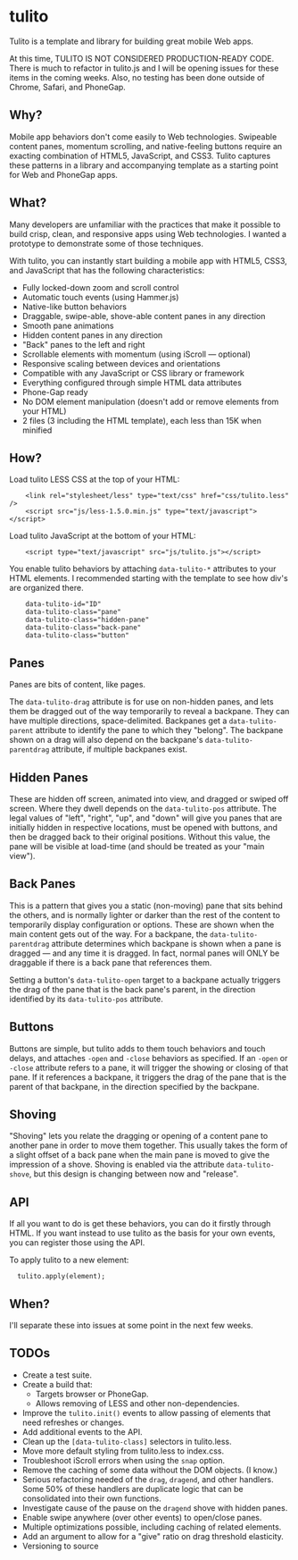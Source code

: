 tulito
======

Tulito is a template and library for building great mobile Web apps.

At this time, TULITO IS NOT CONSIDERED PRODUCTION-READY CODE. There is much to refactor in tulito.js and I will be opening issues for these items in the coming weeks. Also, no testing has been done outside of Chrome, Safari, and PhoneGap.

Why?
----

Mobile app behaviors don't come easily to Web technologies. Swipeable content panes, momentum scrolling, and native-feeling buttons require an exacting combination of HTML5, JavaScript, and CSS3. Tulito captures these patterns in a library and accompanying  template as a starting point for Web and PhoneGap apps.

What?
-----

Many developers are unfamiliar with the practices that make it possible to build crisp, clean, and responsive apps using Web technologies. I wanted a prototype to demonstrate some of those techniques.

With tulito, you can instantly start building a mobile app with HTML5, CSS3, and JavaScript that has the following characteristics:

- Fully locked-down zoom and scroll control
- Automatic touch events (using Hammer.js)
- Native-like button behaviors
- Draggable, swipe-able, shove-able content panes in any direction
- Smooth pane animations
- Hidden content panes in any direction
- "Back" panes to the left and right
- Scrollable elements with momentum (using iScroll — optional)
- Responsive scaling between devices and orientations
- Compatible with any JavaScript or CSS library or framework
- Everything configured through simple HTML data attributes
- Phone-Gap ready
- No DOM element manipulation (doesn't add or remove elements from your HTML)
- 2 files (3 including the HTML template), each less than 15K when minified

How?
----

Load tulito LESS CSS at the top of your HTML:

        <link rel="stylesheet/less" type="text/css" href="css/tulito.less" />
        <script src="js/less-1.5.0.min.js" type="text/javascript"></script>
		
Load tulito JavaScript at the bottom of your HTML:

	    <script type="text/javascript" src="js/tulito.js"></script>

You enable tulito behaviors by attaching `data-tulito-*` attributes to your HTML elements. I recommended starting with the template to see how div's are organized there.
    
        data-tulito-id="ID"
        data-tulito-class="pane"
        data-tulito-class="hidden-pane"
        data-tulito-class="back-pane"
        data-tulito-class="button"

## Panes

Panes are bits of content, like pages. 

The `data-tulito-drag` attribute is for use on non-hidden panes, and lets them be dragged out of the way temporarily to reveal a backpane. They can have multiple directions, space-delimited. Backpanes get a `data-tulito-parent` attribute to identify the pane to which they "belong". The backpane shown on a drag will also depend on the backpane's `data-tulito-parentdrag` attribute, if multiple backpanes exist.

## Hidden Panes

These are hidden off screen, animated into view, and dragged or swiped off screen. Where they dwell depends on the `data-tulito-pos` attribute. The legal values of "left", "right", "up", and "down" will give you panes that are initially hidden in respective locations, must be opened with buttons, and then be dragged back to their original positions. Without this value, the pane will be visible at load-time (and should be treated as your "main view"). 

## Back Panes

This is a pattern that gives you a static (non-moving) pane that sits behind the others, and is normally lighter or darker than the rest of the content to temporarily display configuration or options. These are shown when the main content gets out of the way. For a backpane, the `data-tulito-parentdrag` attribute determines which backpane is shown when a pane is dragged — and any time it is dragged. In fact, normal panes will ONLY be draggable if there is a back pane that references them.

Setting a button's `data-tulito-open` target to a backpane actually triggers the drag of the pane that is the back pane's parent, in the direction identified by its `data-tulito-pos` attribute.

## Buttons

Buttons are simple, but tulito adds to them touch behaviors and touch delays, and attaches `-open` and `-close` behaviors as specified. If an `-open` or `-close` attribute refers to a pane, it will trigger the showing or closing of that pane. If it references a backpane, it triggers the drag of the pane that is the parent of that backpane, in the direction specified by the backpane.

## Shoving

"Shoving" lets you relate the dragging or opening of a content pane to another pane in order to move them together. This usually takes the form of a slight offset of a back pane when the main pane is moved to give the impression of a shove. Shoving is enabled via the attribute `data-tulito-shove`, but this design is changing between now and "release".

## API

If all you want to do is get these behaviors, you can do it firstly through HTML. If you want instead to use tulito as the basis for your own events, you can register those using the API.

To apply tulito to a new element:

      tulito.apply(element);

When?
-----

I'll separate these into issues at some point in the next few weeks.

## TODOs

- Create a test suite.
- Create a build that:
 	- Targets browser or PhoneGap.
	- Allows removing of LESS and other non-dependencies.
- Improve the `tulito.init()` events to allow passing of elements that need refreshes or changes.
- Add additional events to the API.
- Clean up the `[data-tulito-class]` selectors in tulito.less.
- Move more default styling from tulito.less to index.css. 
- Troubleshoot iScroll errors when using the `snap` option.
- Remove the caching of some data without the DOM objects. (I know.)
- Serious refactoring needed of the `drag`, `dragend`, and other handlers. Some 50% of these handlers are duplicate logic that can be consolidated into their own functions.
- Investigate cause of the pause on the `dragend` shove with hidden panes.
- Enable swipe anywhere (over other events) to open/close panes.
- Multiple optimizations possible, including caching of related elements.
- Add an argument to allow for a "give" ratio on drag threshold elasticity.
- Versioning to source

